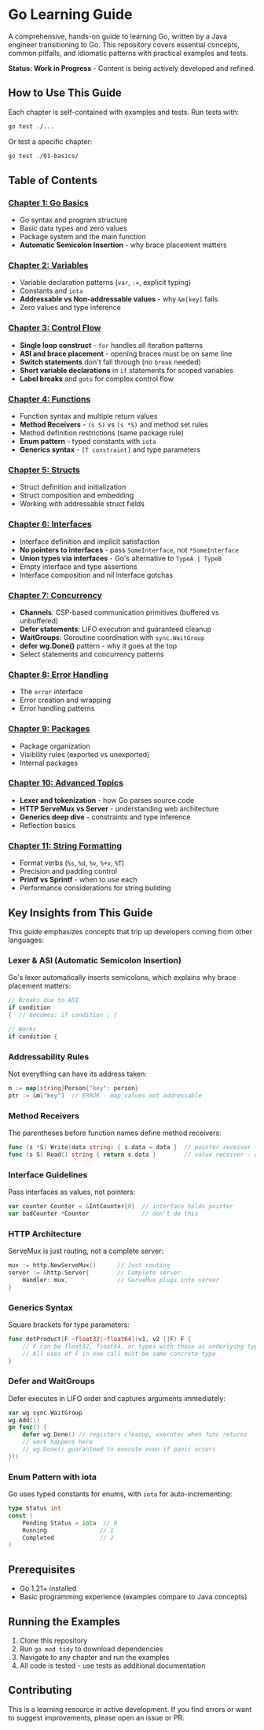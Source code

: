 # Go Learning Guide

A comprehensive, hands-on guide to learning Go, written by a Java engineer transitioning to Go. This repository covers essential concepts, common pitfalls, and idiomatic patterns with practical examples and tests.

**Status: Work in Progress** - Content is being actively developed and refined.

## How to Use This Guide

Each chapter is self-contained with examples and tests. Run tests with:
```bash
go test ./...
```

Or test a specific chapter:
```bash
go test ./01-basics/
```

## Table of Contents

### [Chapter 1: Go Basics](./01-basics/)
- Go syntax and program structure
- Basic data types and zero values
- Package system and the main function
- **Automatic Semicolon Insertion** - why brace placement matters

### [Chapter 2: Variables](./02-variables/)
- Variable declaration patterns (`var`, `:=`, explicit typing)
- Constants and `iota`
- **Addressable vs Non-addressable values** - why `&m[key]` fails
- Zero values and type inference

### [Chapter 3: Control Flow](./03-control-flow/)
- **Single loop construct** - `for` handles all iteration patterns
- **ASI and brace placement** - opening braces must be on same line
- **Switch statements** don't fall through (no `break` needed)
- **Short variable declarations** in `if` statements for scoped variables
- **Label breaks** and `goto` for complex control flow

### [Chapter 4: Functions](./04-functions/)
- Function syntax and multiple return values
- **Method Receivers** - `(s S)` vs `(s *S)` and method set rules
- Method definition restrictions (same package rule)
- **Enum pattern** - typed constants with `iota`
- **Generics syntax** - `[T constraint]` and type parameters

### [Chapter 5: Structs](./05-structs/)
- Struct definition and initialization
- Struct composition and embedding
- Working with addressable struct fields

### [Chapter 6: Interfaces](./06-interfaces/)
- Interface definition and implicit satisfaction
- **No pointers to interfaces** - pass `SomeInterface`, not `*SomeInterface`
- **Union types via interfaces** - Go's alternative to `TypeA | TypeB`
- Empty interface and type assertions
- Interface composition and nil interface gotchas

### [Chapter 7: Concurrency](./07-concurrency/)
- **Channels**: CSP-based communication primitives (buffered vs unbuffered)
- **Defer statements**: LIFO execution and guaranteed cleanup
- **WaitGroups**: Goroutine coordination with `sync.WaitGroup`
- **defer wg.Done()** pattern - why it goes at the top
- Select statements and concurrency patterns

### [Chapter 8: Error Handling](./08-error-handling/)
- The `error` interface
- Error creation and wrapping
- Error handling patterns

### [Chapter 9: Packages](./09-packages/)
- Package organization
- Visibility rules (exported vs unexported)
- Internal packages

### [Chapter 10: Advanced Topics](./10-advanced/)
- **Lexer and tokenization** - how Go parses source code
- **HTTP ServeMux vs Server** - understanding web architecture
- **Generics deep dive** - constraints and type inference
- Reflection basics

### [Chapter 11: String Formatting](./11-string-formatting/)
- Format verbs (`%s`, `%d`, `%v`, `%+v`, `%T`)
- Precision and padding control
- **Printf vs Sprintf** - when to use each
- Performance considerations for string building

## Key Insights from This Guide

This guide emphasizes concepts that trip up developers coming from other languages:

### **Lexer & ASI (Automatic Semicolon Insertion)**
Go's lexer automatically inserts semicolons, which explains why brace placement matters:
```go
// Breaks due to ASI
if condition
{  // becomes: if condition ; {

// Works
if condition {
```

### **Addressability Rules**
Not everything can have its address taken:
```go
m := map[string]Person{"key": person}
ptr := &m["key"]  // ERROR - map values not addressable
```

### **Method Receivers**
The parentheses before function names define method receivers:
```go
func (s *S) Write(data string) { s.data = data }  // pointer receiver - can modify
func (s S) Read() string { return s.data }        // value receiver - read-only
```

### **Interface Guidelines**
Pass interfaces as values, not pointers:
```go
var counter Counter = &IntCounter{0}  // interface holds pointer
var badCounter *Counter               // don't do this
```

### **HTTP Architecture**
ServeMux is just routing, not a complete server:
```go
mux := http.NewServeMux()      // Just routing
server := &http.Server{        // Complete server
    Handler: mux,              // ServeMux plugs into server
}
```

### **Generics Syntax**
Square brackets for type parameters:
```go
func dotProduct[F ~float32|~float64](v1, v2 []F) F {
    // F can be float32, float64, or types with those as underlying types
    // All uses of F in one call must be same concrete type
}
```

### **Defer and WaitGroups**
Defer executes in LIFO order and captures arguments immediately:
```go
var wg sync.WaitGroup
wg.Add(1)
go func() {
    defer wg.Done() // registers cleanup, executes when func returns
    // work happens here
    // wg.Done() guaranteed to execute even if panic occurs
}()
```

### **Enum Pattern with iota**
Go uses typed constants for enums, with `iota` for auto-incrementing:
```go
type Status int
const (
    Pending Status = iota  // 0
    Running               // 1 
    Completed             // 2
)
```

## Prerequisites

- Go 1.21+ installed
- Basic programming experience (examples compare to Java concepts)

## Running the Examples

1. Clone this repository
2. Run `go mod tidy` to download dependencies
3. Navigate to any chapter and run the examples
4. All code is tested - use tests as additional documentation

## Contributing

This is a learning resource in active development. If you find errors or want to suggest improvements, please open an issue or PR.
